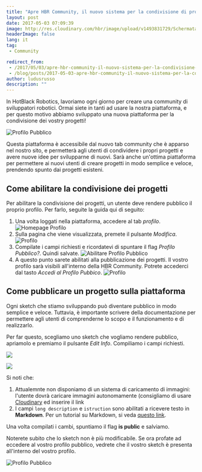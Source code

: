 ```yaml
---
title: "Apre HBR Community, il nuovo sistema per la condivisione di progetti Robotici"
layout: post
date: 2017-05-03 07:09:39
image: http://res.cloudinary.com/hbr/image/upload/v1493831729/Schermata_2017-05-03_alle_19.14.29_ibixnv.png
headerImage: false
lang: it
tag:
 - Community

redirect_from: 
 - /2017/05/03/apre-hbr-community-il-nuovo-sistema-per-la-condivisione-di-progetti-robotici/
 - /blog/posts/2017-05-03-apre-hbr-community-il-nuovo-sistema-per-la-condivisione-di-progetti-robotici
author: ludusrusso
description: ""
---
```


In HotBlack Robotics, lavoriamo ogni giorno per creare una community di sviluppatori robotici. Ormai siete in tanti ad usare la nostra piattaforma, e per questo motivo abbiamo sviluppato una nuova piattaforma per la condivisione dei vostry progetti!

![Profilo Pubblico](http://res.cloudinary.com/hbr/image/upload/v1493831729/Schermata_2017-05-03_alle_19.14.29_ibixnv.png)


Questa piattaforma è accessibile dal nuovo tab community che è apparso nel nostro sito, e permetterà agli utenti di condividere i propri progetti e avere nuove idee per svilupparne di nuovi. Sarà anche un'ottima piattaforma per permettere ai nuovi utenti di creare progetti in modo semplice e veloce, prendendo spunto dai progetti esisteni.

## Come abilitare la condivisione dei progetti

Per abilitare la condivisione dei progetti, un utente deve rendere pubblico il proprio profilo. Per farlo, seguite la guida qui di seguito:

1. Una volta loggati nella piattaforma, accedere al tab *profilo*.
![Homepage Profilo](http://res.cloudinary.com/hbr/image/upload/v1493831435/Schermata_2017-05-02_alle_20.05.02_kv92jf.png)
2. Sulla pagina che viene visualizzata, premete il pulsante *Modifica*.
![Profilo](http://res.cloudinary.com/hbr/image/upload/v1493831422/Schermata_2017-05-02_alle_20.05.38_gtnr6z.png)
3. Compilate i campi richiesti e ricordatevi di spuntare il flag *Profilo Pubblico?*. Quindi salvate.
![Abilitare Profilo Pubblico](http://res.cloudinary.com/hbr/image/upload/v1493831420/Schermata_2017-05-02_alle_20.10.44_gnclvv.png)
4. A questo punto sarete abilitati alla pubblicazione dei progetti. Il vostro profilo sarà visibili all'interno della HBR Community. Potrete accederci dal tasto *Accedi al Profilo Pubbico*.
![Profilo](http://res.cloudinary.com/hbr/image/upload/v1493831421/Schermata_2017-05-02_alle_20.11.49_wy9e3q.png)

## Come pubblicare un progetto sulla piattaforma

Ogni sketch che stiamo sviluppando può diventare pubblico in modo semplice e veloce. Tuttavia, è importante scrivere della documentazione per permettere agli utenti di comprenderne lo scopo e il funzionamento e di realizzarlo.

Per far questo, scegliamo uno sketch che vogliamo rendere pubblico, apriamolo e premiamo il pulsante *Edit Info*. Compiliamo i campi richiesti.

![](http://res.cloudinary.com/hbr/image/upload/v1493831728/Schermata_2017-05-02_alle_20.32.57_lbnbtc.png)

![](http://res.cloudinary.com/hbr/image/upload/v1493831728/Schermata_2017-05-03_alle_19.14.05_sr0nee.png)


Si noti che:

1. Attualemnte non disponiamo di un sistema di caricamento di immagini: l'utente dovrà caricare immagini autonomamente (consigliamo di usare [Cloudinary](http://cloudinary.com/) ed inserire il link
2. I campi `long description` e `istruction` sono abilitati a ricevere testo in **Markdown**. Per un tutorial su Markdown, si veda [questo link](http://www.maffucci.it/2013/08/29/formattazione-del-testo-con-markdown/).

Una volta compilati i cambi, spuntiamo il flag **is public** e salviamo.

Noterete subito che lo sketch non è più modificabile. Se ora profate ad eccedere al vostro profilo pubblico, vedrete che il vostro sketch è presenta all'interno del vostro profilo.

![Profilo Pubblico](http://res.cloudinary.com/hbr/image/upload/v1493831729/Schermata_2017-05-03_alle_19.14.29_ibixnv.png)
